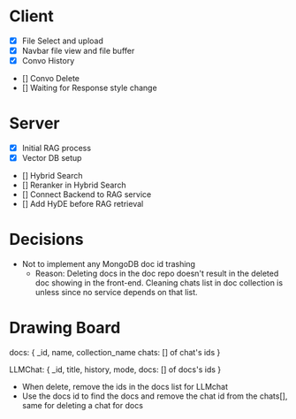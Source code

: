 # Client

- [x] File Select and upload
- [x] Navbar file view and file buffer
- [x] Convo History
- [] Convo Delete
- [] Waiting for Response style change



# Server

- [x] Initial RAG process
- [x] Vector DB setup
- [] Hybrid Search
- [] Reranker in Hybrid Search
- [] Connect Backend to RAG service
- [] Add HyDE before RAG retrieval



# Decisions

- Not to implement any MongoDB doc id trashing
    - Reason: Deleting docs in the doc repo doesn't result in the deleted doc showing in the front-end. Cleaning chats list in doc collection is unless since no service depends on that list.




# Drawing Board





docs: {
    _id,
    name,
    collection_name
    chats: [] of chat's ids
}

LLMChat: {
    _id,
    title,
    history,
    mode,
    docs: [] of docs's ids
    }

- When delete, remove the ids in the docs list for LLMchat
- Use the docs id to find the docs and remove the chat id from the chats[], same for deleting a chat for docs